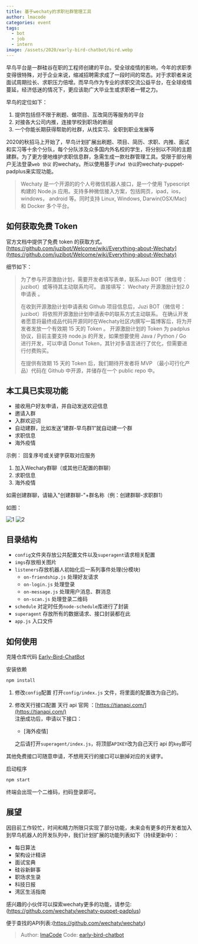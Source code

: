 ```yaml
---
title: 基于wechaty的求职社群管理工具
author: lmacode
categories: event
tags:
  - bot
  - job
  - intern
image: /assets/2020/early-bird-chatbot/bird.webp
---
```


早鸟平台是一群硅谷在职的工程师创建的平台。受全球疫情的影响，今年的求职季变得很特殊，对于企业来说，缩减招聘需求成了一段时间的常态。对于求职者来说面试周期拉长、求职压力倍增。而早鸟作为专业的求职交流公益平台，在全球疫情蔓延，经济低迷的情况下，更应该助广大毕业生或求职者一臂之力。

早鸟的定位如下：

1. 提供包括但不限于刷题、做项目、互改简历等服务的平台
2. 对接各大公司内推，连接学校到职场的断层
3. 一个你能长期获得帮助的社群，从找实习、全职到职业发展等

2020的秋招马上开始了，早鸟计划扩展出刷题、项目、简历、求职、内推、面试和实习等十余个分队，每个分队涉及众多国内外名校的学生，将分别以不同的主题建群。为了更方便地维护求职信息群，急需生成一款社群管理工具。受限于部分用户无法登录`web 协议` 的wechaty。所以使用基于`iPad 协议`的wechaty-puppet-padplus来实现功能。

> Wechaty 是一个开源的的个人号微信机器人接口，是一个使用 Typescript 构建的 Node.js 应用。支持多种微信接入方案，包括网页，ipad，ios，windows， android 等。同时支持 Linux, Windows, Darwin(OSX/Mac) 和 Docker 多个平台。

## 如何获取免费 Token

官方文档中提供了免费 token 的获取方式。
[https://github.com/juzibot/Welcome/wiki/Everything-about-Wechaty](https://github.com/juzibot/Welcome/wiki/Everything-about-Wechaty)

细节如下：
> 为了参与开源激励计划，需要开发者填写表单，联系Juzi BOT（微信号：juzibot）或等待其主动联系均可。
直接填写： Wechaty 开源激励计划2.0申请表 。
>
> 在收到开源激励计划申请表和 Github 项目信息后，Juzi BOT（微信号：juzibot）将依照开源激励计划申请表中的联系方式主动联系。
在确认开发者愿意将最终成品代码开源同时在Wechaty社区内撰写一篇博客后，将为开发者发放一个有效期 15 天的 Token 。
开源激励计划的 Token 为 padplus 协议，目前主要支持 node.js 的开发，如果想要使用 Java / Python / Go 进行开发，可以申请 Donut Token，其针对多语言进行了优化，但需要进行付费购买。
>
> 在提供有效期 15 天的 Token 后，我们期待开发者将 MVP （最小可行化产品）代码在 Github 中开源，并储存在一个 public repo 中。

## 本工具已实现功能

- 接收用户好友申请，并自动发送欢迎信息
- 邀请入群
- 入群欢迎词
- 自动建群，比如发送“建群-早鸟群1”就自动建一个群
- 求职信息
- 海外疫情

示例：
回复序号或关键字获取对应服务

1. 加入Wechaty群聊（或其他已配置的群聊）
2. 求职信息
3. 海外疫情

如需创建群聊，请输入"创建群聊-"+群名称（例：创建群聊-求职群1）

如图：

![1](/assets/2020/early-bird-chatbot/job.webp)
![2](/assets/2020/early-bird-chatbot/covid.webp)

## 目录结构

- `config`文件夹存放公共配置文件以及`superagent`请求相关配置
- `imgs`存放相关图片
- `listeners`存放机器人初始化后一系列事件处理(分模块)
  - `on-friendship.js` 处理好友请求
  - `on-login.js` 处理登录
  - `on-message.js` 处理用户消息、群消息
  - `on-scan.js` 处理登录二维码
- `schedule` 对定时任务`node-schedule`库进行了封装
- `superagent` 存放所有的数据请求、接口封装都在此
- `app.js` 入口文件

## 如何使用

克隆仓库代码
[Early-Bird-ChatBot](https://github.com/lmaCode/early-bird-chatbot)

安装依赖

```bash
npm install
```

1. 修改`config`配置
   打开`config/index.js` 文件，将里面的配置改为自己的。
2. 修改天行接口配置
   天行 api 官网 ：[https://tianapi.com/](https://tianapi.com/)  
    注册成功后，申请以下接口：
   - [海外疫情]

   之后请打开`superagent/index.js`，将顶部`APIKEY`改为自己天行 api 的`key`即可

其他免费接口可随意申请，不想用天行的接口可以删掉对应的关键字。

启动程序

```bash
npm start
```

终端会出现一个二维码，扫码登录即可。

## 展望

因目前工作较忙，时间和精力所限只实现了部分功能，未来会有更多的开发者加入到早鸟机器人的开发队列中，我们计划扩展的功能列表如下（持续更新中）：

- 每日算法
- 架构设计精讲
- 面试宝典
- 硅谷新鲜事
- 职场求生录
- 科技日报
- 湾区生活指南

感兴趣的小伙伴可以探索wechaty更多的功能，请参见:(<https://github.com/wechaty/wechaty-puppet-padplus>)

便于查找的API列表:(<https://github.com/wechaty/wechaty>)

> Author: [lmaCode](https://github.com/lmaCode)
> Code: [early-bird-chatbot](https://github.com/lmaCode/early-bird-chatbot)
